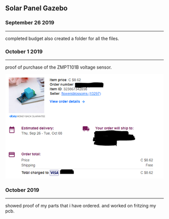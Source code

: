 Solar Panel Gazebo 
-------------------

### September 26 2019
---------------------

completed budget also created a folder for all the files.

### October 1 2019
------------------
proof of purchase of the ZMPT101B voltage sensor.
 
![Proof Of Purchase](/images/pop.PNG)

### October  2019
------------------
showed proof of my parts that i have ordered.
and worked on fritzing my pcb.



